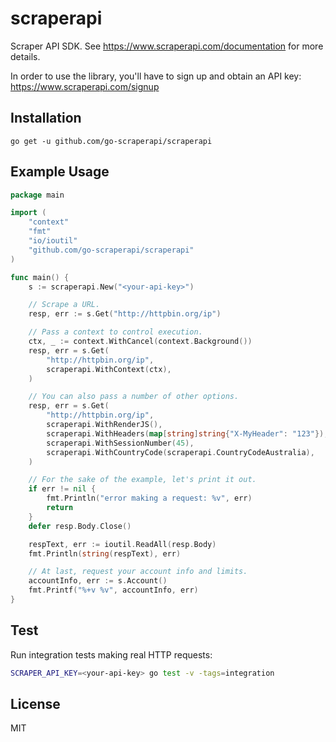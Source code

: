 # scraperapi

Scraper API SDK. See https://www.scraperapi.com/documentation for more details.

In order to use the library, you'll have to sign up and obtain an API key:
https://www.scraperapi.com/signup

## Installation

`go get -u github.com/go-scraperapi/scraperapi`

## Example Usage

```go
package main

import (
	"context"
	"fmt"
	"io/ioutil"
	"github.com/go-scraperapi/scraperapi"
)

func main() {
	s := scraperapi.New("<your-api-key>")

	// Scrape a URL.
	resp, err := s.Get("http://httpbin.org/ip")

	// Pass a context to control execution.
	ctx, _ := context.WithCancel(context.Background())
	resp, err = s.Get(
		"http://httpbin.org/ip",
		scraperapi.WithContext(ctx),
	)

	// You can also pass a number of other options.
	resp, err = s.Get(
		"http://httpbin.org/ip",
		scraperapi.WithRenderJS(),
		scraperapi.WithHeaders(map[string]string{"X-MyHeader": "123"}),
		scraperapi.WithSessionNumber(45),
		scraperapi.WithCountryCode(scraperapi.CountryCodeAustralia),
	)

	// For the sake of the example, let's print it out.
	if err != nil {
		fmt.Println("error making a request: %v", err)
		return
	}
	defer resp.Body.Close()

	respText, err := ioutil.ReadAll(resp.Body)
	fmt.Println(string(respText), err)

	// At last, request your account info and limits.
	accountInfo, err := s.Account()
	fmt.Printf("%+v %v", accountInfo, err)
}
``` 

## Test

Run integration tests making real HTTP requests:

```bash
SCRAPER_API_KEY=<your-api-key> go test -v -tags=integration
```

## License

MIT
